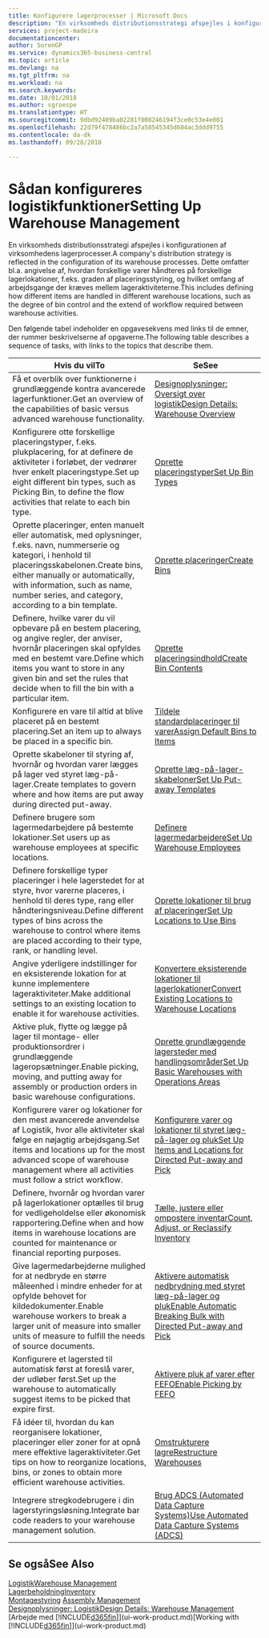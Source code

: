 ```yaml
---
title: Konfigurere lagerprocesser | Microsoft Docs
description: "En virksomheds distributionsstrategi afspejles i konfigurationen af virksomhedens lagerprocesser. Dette omfatter bl.a. angivelse af, hvordan forskellige varer håndteres på forskellige lagerlokationer, f.eks. graden af placeringsstyring, og hvilket omfang af arbejdsgange der kræves mellem lageraktiviteterne."
services: project-madeira
documentationcenter: 
author: SorenGP
ms.service: dynamics365-business-central
ms.topic: article
ms.devlang: na
ms.tgt_pltfrm: na
ms.workload: na
ms.search.keywords: 
ms.date: 10/01/2018
ms.author: sgroespe
ms.translationtype: HT
ms.sourcegitcommit: 9dbd92409ba02281f008246194f3ce0c53e4e001
ms.openlocfilehash: 22d79f478486bc2a7a58545345d604ac3ddd9755
ms.contentlocale: da-dk
ms.lasthandoff: 09/28/2018

---
```

# <a name="setting-up-warehouse-management"></a><span data-ttu-id="90b9a-104">Sådan konfigureres logistikfunktioner</span><span class="sxs-lookup"><span data-stu-id="90b9a-104">Setting Up Warehouse Management</span></span>
<span data-ttu-id="90b9a-105">En virksomheds distributionsstrategi afspejles i konfigurationen af virksomhedens lagerprocesser.</span><span class="sxs-lookup"><span data-stu-id="90b9a-105">A company's distribution strategy is reflected in the configuration of its warehouse processes.</span></span> <span data-ttu-id="90b9a-106">Dette omfatter bl.a. angivelse af, hvordan forskellige varer håndteres på forskellige lagerlokationer, f.eks. graden af placeringsstyring, og hvilket omfang af arbejdsgange der kræves mellem lageraktiviteterne.</span><span class="sxs-lookup"><span data-stu-id="90b9a-106">This includes defining how different items are handled in different warehouse locations, such as the degree of bin control and the extend of workflow required between warehouse activities.</span></span>  

 <span data-ttu-id="90b9a-107">Den følgende tabel indeholder en opgavesekvens med links til de emner, der rummer beskrivelserne af opgaverne.</span><span class="sxs-lookup"><span data-stu-id="90b9a-107">The following table describes a sequence of tasks, with links to the topics that describe them.</span></span>   

|<span data-ttu-id="90b9a-108">**Hvis du vil**</span><span class="sxs-lookup"><span data-stu-id="90b9a-108">**To**</span></span>|<span data-ttu-id="90b9a-109">**Se**</span><span class="sxs-lookup"><span data-stu-id="90b9a-109">**See**</span></span>|  
|------------|-------------|  
|<span data-ttu-id="90b9a-110">Få et overblik over funktionerne i grundlæggende kontra avancerede lagerfunktioner.</span><span class="sxs-lookup"><span data-stu-id="90b9a-110">Get an overview of the capabilities of basic versus advanced warehouse functionality.</span></span>|[<span data-ttu-id="90b9a-111">Designoplysninger: Oversigt over logistik</span><span class="sxs-lookup"><span data-stu-id="90b9a-111">Design Details: Warehouse Overview</span></span>](design-details-warehouse-overview.md)|  
|<span data-ttu-id="90b9a-112">Konfigurere otte forskellige placeringstyper, f.eks. plukplacering, for at definere de aktiviteter i forløbet, der vedrører hver enkelt placeringstype.</span><span class="sxs-lookup"><span data-stu-id="90b9a-112">Set up eight different bin types, such as Picking Bin, to define the flow activities that relate to each bin type.</span></span>|[<span data-ttu-id="90b9a-113">Oprette placeringstyper</span><span class="sxs-lookup"><span data-stu-id="90b9a-113">Set Up Bin Types</span></span>](warehouse-how-to-set-up-bin-types.md)|  
|<span data-ttu-id="90b9a-114">Oprette placeringer, enten manuelt eller automatisk, med oplysninger, f.eks. navn, nummerserie og kategori, i henhold til placeringsskabelonen.</span><span class="sxs-lookup"><span data-stu-id="90b9a-114">Create bins, either manually or automatically, with information, such as name, number series, and category, according to a bin template.</span></span>|[<span data-ttu-id="90b9a-115">Oprette placeringer</span><span class="sxs-lookup"><span data-stu-id="90b9a-115">Create Bins</span></span>](warehouse-how-to-create-individual-bins.md)|  
|<span data-ttu-id="90b9a-116">Definere, hvilke varer du vil opbevare på en bestem placering, og angive regler, der anviser, hvornår placeringen skal opfyldes med en bestemt vare.</span><span class="sxs-lookup"><span data-stu-id="90b9a-116">Define which items you want to store in any given bin and set the rules that decide when to fill the bin with a particular item.</span></span>|[<span data-ttu-id="90b9a-117">Oprette placeringsindhold</span><span class="sxs-lookup"><span data-stu-id="90b9a-117">Create Bin Contents</span></span>](warehouse-how-to-set-up-bin-contents.md)|  
|<span data-ttu-id="90b9a-118">Konfigurere en vare til altid at blive placeret på en bestemt placering.</span><span class="sxs-lookup"><span data-stu-id="90b9a-118">Set an item up to always be placed in a specific bin.</span></span>|[<span data-ttu-id="90b9a-119">Tildele standardplaceringer til varer</span><span class="sxs-lookup"><span data-stu-id="90b9a-119">Assign Default Bins to Items</span></span>](warehouse-how-to-assign-default-bins-to-items.md)|
|<span data-ttu-id="90b9a-120">Oprette skabeloner til styring af, hvornår og hvordan varer lægges på lager ved styret læg-på-lager.</span><span class="sxs-lookup"><span data-stu-id="90b9a-120">Create templates to govern where and how items are put away during directed put-away.</span></span>|[<span data-ttu-id="90b9a-121">Oprette læg-på-lager-skabeloner</span><span class="sxs-lookup"><span data-stu-id="90b9a-121">Set Up Put-away Templates</span></span>](warehouse-how-to-set-up-put-away-templates.md)|
|<span data-ttu-id="90b9a-122">Definere brugere som lagermedarbejdere på bestemte lokationer.</span><span class="sxs-lookup"><span data-stu-id="90b9a-122">Set users up as warehouse employees at specific locations.</span></span>|[<span data-ttu-id="90b9a-123">Definere lagermedarbejdere</span><span class="sxs-lookup"><span data-stu-id="90b9a-123">Set Up Warehouse Employees</span></span>](warehouse-how-to-set-up-warehouse-employees.md)|
|<span data-ttu-id="90b9a-124">Definere forskellige typer placeringer i hele lagerstedet for at styre, hvor varerne placeres, i henhold til deres type, rang eller håndteringsniveau.</span><span class="sxs-lookup"><span data-stu-id="90b9a-124">Define different types of bins across the warehouse to control where items are placed according to their type, rank, or handling level.</span></span>|[<span data-ttu-id="90b9a-125">Oprette lokationer til brug af placeringer</span><span class="sxs-lookup"><span data-stu-id="90b9a-125">Set Up Locations to Use Bins</span></span>](warehouse-how-to-set-up-locations-to-use-bins.md)|
|<span data-ttu-id="90b9a-126">Angive yderligere indstillinger for en eksisterende lokation for at kunne implementere lageraktiviteter.</span><span class="sxs-lookup"><span data-stu-id="90b9a-126">Make additional settings to an existing location to enable it for warehouse activities.</span></span>|[<span data-ttu-id="90b9a-127">Konvertere eksisterende lokationer til lagerlokationer</span><span class="sxs-lookup"><span data-stu-id="90b9a-127">Convert Existing Locations to Warehouse Locations</span></span>](warehouse-how-to-convert-existing-locations-to-warehouse-locations.md)|
|<span data-ttu-id="90b9a-128">Aktive pluk, flytte og lægge på lager til montage- eller produktionsordrer i grundlæggende lageropsætninger.</span><span class="sxs-lookup"><span data-stu-id="90b9a-128">Enable picking, moving, and putting away for assembly or production orders in basic warehouse configurations.</span></span>|[<span data-ttu-id="90b9a-129">Oprette grundlæggende lagersteder med handlingsområder</span><span class="sxs-lookup"><span data-stu-id="90b9a-129">Set Up Basic Warehouses with Operations Areas</span></span>](warehouse-how-to-set-up-basic-warehouses-with-operations-areas.md)|  
|<span data-ttu-id="90b9a-130">Konfigurere varer og lokationer for den mest avancerede anvendelse af Logistik, hvor alle aktiviteter skal følge en nøjagtig arbejdsgang.</span><span class="sxs-lookup"><span data-stu-id="90b9a-130">Set items and locations up for the most advanced scope of warehouse management where all activities must follow a strict workflow.</span></span>|[<span data-ttu-id="90b9a-131">Konfigurere varer og lokationer til styret læg-på-lager og pluk</span><span class="sxs-lookup"><span data-stu-id="90b9a-131">Set Up Items and Locations for Directed Put-away and Pick</span></span>](warehouse-how-to-set-up-items-for-directed-put-away-and-pick.md)|  
|<span data-ttu-id="90b9a-132">Definere, hvornår og hvordan varer på lagerlokationer optælles til brug for vedligeholdelse eller økonomisk rapportering.</span><span class="sxs-lookup"><span data-stu-id="90b9a-132">Define when and how items in warehouse locations are counted for maintenance or financial reporting purposes.</span></span>|[<span data-ttu-id="90b9a-133">Tælle, justere eller ompostere inventar</span><span class="sxs-lookup"><span data-stu-id="90b9a-133">Count, Adjust, or Reclassify Inventory</span></span>](inventory-how-count-adjust-reclassify.md)|
|<span data-ttu-id="90b9a-134">Give lagermedarbejderne mulighed for at nedbryde en større måleenhed i mindre enheder for at opfylde behovet for kildedokumenter.</span><span class="sxs-lookup"><span data-stu-id="90b9a-134">Enable warehouse workers to break a larger unit of measure into smaller units of measure to fulfill the needs of source documents.</span></span>|[<span data-ttu-id="90b9a-135">Aktivere automatisk nedbrydning med styret læg-på-lager og pluk</span><span class="sxs-lookup"><span data-stu-id="90b9a-135">Enable Automatic Breaking Bulk with Directed Put-away and Pick</span></span>](warehouse-enable-automatic-breaking-bulk-with-directed-put-away-and-pick.md)|  
|<span data-ttu-id="90b9a-136">Konfigurere et lagersted til automatisk først at foreslå varer, der udløber først.</span><span class="sxs-lookup"><span data-stu-id="90b9a-136">Set up the warehouse to automatically suggest items to be picked that expire first.</span></span>|[<span data-ttu-id="90b9a-137">Aktivere pluk af varer efter FEFO</span><span class="sxs-lookup"><span data-stu-id="90b9a-137">Enable Picking by FEFO</span></span>](warehouse-picking-by-fefo.md)|
|<span data-ttu-id="90b9a-138">Få idéer til, hvordan du kan reorganisere lokationer, placeringer eller zoner for at opnå mere effektive lageraktiviteter.</span><span class="sxs-lookup"><span data-stu-id="90b9a-138">Get tips on how to reorganize locations, bins, or zones to obtain more efficient warehouse activities.</span></span>|[<span data-ttu-id="90b9a-139">Omstrukturere lagre</span><span class="sxs-lookup"><span data-stu-id="90b9a-139">Restructure Warehouses</span></span>](warehouse-how-to-restructure-warehouses.md)|
|<span data-ttu-id="90b9a-140">Integrere stregkodebrugere i din lagerstyringsløsning.</span><span class="sxs-lookup"><span data-stu-id="90b9a-140">Integrate bar code readers to your warehouse management solution.</span></span>|[<span data-ttu-id="90b9a-141">Brug ADCS (Automated Data Capture Systems)</span><span class="sxs-lookup"><span data-stu-id="90b9a-141">Use Automated Data Capture Systems (ADCS)</span></span>](warehouse-use-automated-data-capture-systems-adcs.md)|

## <a name="see-also"></a><span data-ttu-id="90b9a-142">Se også</span><span class="sxs-lookup"><span data-stu-id="90b9a-142">See Also</span></span>  
[<span data-ttu-id="90b9a-143">Logistik</span><span class="sxs-lookup"><span data-stu-id="90b9a-143">Warehouse Management</span></span>](warehouse-manage-warehouse.md)  
[<span data-ttu-id="90b9a-144">Lagerbeholdning</span><span class="sxs-lookup"><span data-stu-id="90b9a-144">Inventory</span></span>](inventory-manage-inventory.md)  
<span data-ttu-id="90b9a-145">[Montagestyring](assembly-assemble-items.md)  </span><span class="sxs-lookup"><span data-stu-id="90b9a-145">[Assembly Management](assembly-assemble-items.md)  </span></span>  
[<span data-ttu-id="90b9a-146">Designoplysninger: Logistik</span><span class="sxs-lookup"><span data-stu-id="90b9a-146">Design Details: Warehouse Management</span></span>](design-details-warehouse-management.md)  
<span data-ttu-id="90b9a-147">[Arbejde med [!INCLUDE[d365fin](includes/d365fin_md.md)]](ui-work-product.md)</span><span class="sxs-lookup"><span data-stu-id="90b9a-147">[Working with [!INCLUDE[d365fin](includes/d365fin_md.md)]](ui-work-product.md)</span></span>


